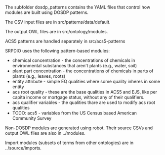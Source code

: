 The subfolder dosdp_patterns contains the YAML files that control how modules are built using DOSDP patterns.

The CSV input files are in src/patterns/data/default.

The output OWL files are in src/ontology/modules.

ACS5 patterns are handled separately in src/acs5-patterns

SRPDIO uses the following pattern-based modules:
- chemical concentration - the concentrations of chemicals in environmental substances that aren't plants (e.g., water, soil)
- plant part concentration - the concentrations of chemicals in parts of plants (e.g., leaves, roots)
- entity attribute - simple EQ qualities where some quality inheres in some entity
- acs root quality - these are the base qualities in ACS5 and EJS, like per capita income or mortgage status, without any of their qualifiers.
- acs qualifier variables - the qualities thare are used to modify acs root qualities
- TODO: acs5 - variables from the US Census based American Community Survey


Non-DOSDP modules are generated using robot. Their source CSVs and output OWL files are also in ../modules.

Import modules (subsets of terms from other ontologies) are in ../source/imports.
